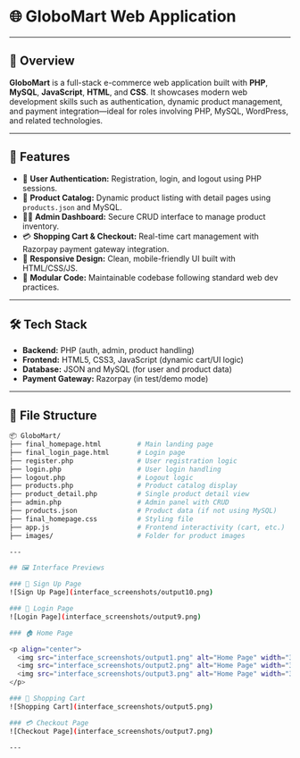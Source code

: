 # 🌐 GloboMart Web Application
---

## 📝 Overview
**GloboMart** is a full-stack e-commerce web application built with **PHP**, **MySQL**, **JavaScript**, **HTML**, and **CSS**. It showcases modern web development skills such as authentication, dynamic product management, and payment integration—ideal for roles involving PHP, MySQL, WordPress, and related technologies.

---

## 🚀 Features
- 🔐 **User Authentication:** Registration, login, and logout using PHP sessions.
- 🛒 **Product Catalog:** Dynamic product listing with detail pages using `products.json` and MySQL.
- 🧑‍💼 **Admin Dashboard:** Secure CRUD interface to manage product inventory.
- 💳 **Shopping Cart & Checkout:** Real-time cart management with Razorpay payment gateway integration.
- 📱 **Responsive Design:** Clean, mobile-friendly UI built with HTML/CSS/JS.
- 🧩 **Modular Code:** Maintainable codebase following standard web dev practices.

---

## 🛠 Tech Stack
- **Backend:** PHP (auth, admin, product handling)
- **Frontend:** HTML5, CSS3, JavaScript (dynamic cart/UI logic)
- **Database:** JSON and MySQL (for user and product data)
- **Payment Gateway:** Razorpay (in test/demo mode)

---

## 📁 File Structure
```bash
📦 GloboMart/
├── final_homepage.html         # Main landing page
├── final_login_page.html       # Login page
├── register.php                # User registration logic
├── login.php                   # User login handling
├── logout.php                  # Logout logic
├── products.php                # Product catalog display
├── product_detail.php          # Single product detail view
├── admin.php                   # Admin panel with CRUD
├── products.json               # Product data (if not using MySQL)
├── final_homepage.css          # Styling file
├── app.js                      # Frontend interactivity (cart, etc.)
├── images/                     # Folder for product images

---

## 🖼 Interface Previews

### 📝 Sign Up Page
![Sign Up Page](interface_screenshots/output10.png)

### 🔐 Login Page
![Login Page](interface_screenshots/output9.png)

### 🏠 Home Page

<p align="center">
  <img src="interface_screenshots/output1.png" alt="Home Page" width="30%"/>
  <img src="interface_screenshots/output2.png" alt="Home Page" width="30%"/>
  <img src="interface_screenshots/output3.png" alt="Home Page" width="30%"/>
</p>

### 🛒 Shopping Cart
![Shopping Cart](interface_screenshots/output5.png)

### 💳 Checkout Page
![Checkout Page](interface_screenshots/output7.png)

---

